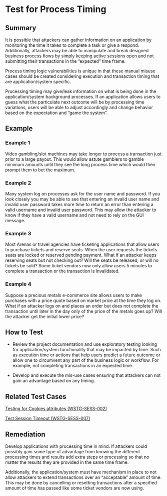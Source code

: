 # Test for Process Timing

## Summary

It is possible that attackers can gather information on an application by monitoring the time it takes to complete a task or give a respond. Additionally, attackers may be able to manipulate and break designed business process flows by simply keeping active sessions open and not submitting their transactions in the “expected” time frame.

Process timing logic vulnerabilities is unique in that these manual misuse cases should be created considering execution and transaction timing that are application/system specific.

Processing timing may give/leak information on what is being done in the application/system background processes. If an application allows users to guess what the particulate next outcome will be by processing time variations, users will be able to adjust accordingly and change behavior based on the expectation and “game the system”.

## Example

### Example 1

Video gambling/slot machines may take longer to process a transaction just prior to a large payout. This would allow astute gamblers to gamble minimum amounts until they see the long process time which would then prompt them to bet the maximum.

### Example 2

Many system log on processes ask for the user name and password. If you look closely you may be able to see that entering an invalid user name and invalid user password takes more time to return an error than entering a valid username and invalid user password. This may allow the attacker to know if they have a valid username and not need to rely on the GUI message.

### Example 3

Most Arenas or travel agencies have ticketing applications that allow users to purchase tickets and reserve seats. When the user requests the tickets seats are locked or reserved pending payment. What if an attacker keeps reserving seats but not checking out? Will the seats be released, or will no tickets be sold? Some ticket vendors now only allow users 5 minutes to complete a transaction or the transaction is invalidated.

### Example 4

Suppose a precious metals e-commerce site allows users to make purchases with a price quote based on market price at the time they log on. What if an attacker logs on and places an order but does not complete the transaction until later in the day only of the price of the metals goes up? Will the attacker get the initial lower price?

## How to Test

- Review the project documentation and use exploratory testing looking for application/system functionality that may be impacted by time. Such as execution time or actions that help users predict a future outcome or allow one to circumvent any part of the business logic or workflow. For example, not completing transactions in an expected time.

- Develop and execute the mis-use cases ensuring that attackers can not gain an advantage based on any timing.

## Related Test Cases

[Testing for Cookies attributes (WSTG-SESS-002)](https://www.owasp.org/index.php/Testing_for_cookies_attributes_(WSTG-SESS-002))

[Test Session Timeout (WSTG-SESS-007)](https://www.owasp.org/index.php/Test_Session_Timeout_(WSTG-SESS-007))

## Remediation

Develop applications with processing time in mind. If attackers could possibly gain some type of advantage from knowing the different processing times and results add extra steps or processing so that no matter the results they are provided in the same time frame.

Additionally, the application/system must have mechanism in place to not allow attackers to extend transactions over an “acceptable” amount of time. This may be done by cancelling or resetting transactions after a specified amount of time has passed like some ticket vendors are now using.

